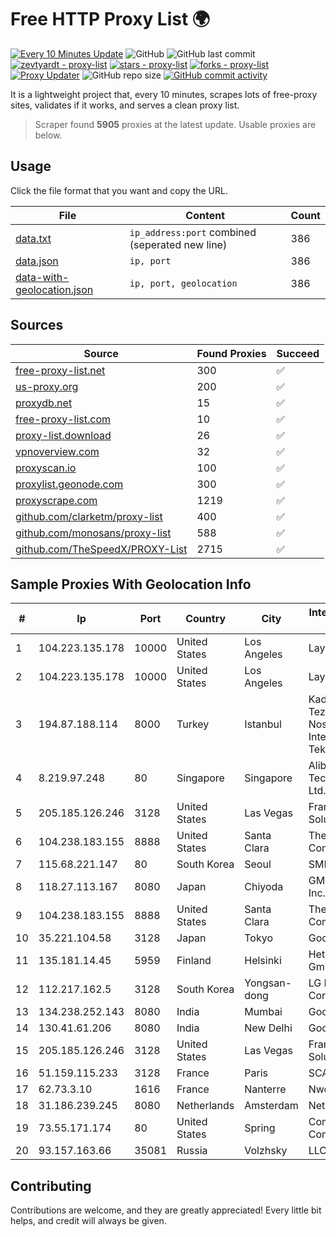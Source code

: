 
# Free HTTP Proxy List 🌍

[![Every 10 Minutes Update](https://github.com/mertguvencli/http-proxy-list/actions/workflows/main.yml/badge.svg?branch=main)](https://github.com/mertguvencli/http-proxy-list/actions/workflows/main.yml)
![GitHub](https://img.shields.io/github/license/mertguvencli/http-proxy-list)
![GitHub last commit](https://img.shields.io/github/last-commit/mertguvencli/http-proxy-list)
[![zevtyardt - proxy-list](https://img.shields.io/static/v1?label=zevtyardt&message=proxy-list&color=blue&logo=github)](https://github.com/zevtyardt/proxy-list "Go to GitHub repo")
[![stars - proxy-list](https://img.shields.io/github/stars/zevtyardt/proxy-list?style=social)](https://github.com/zevtyardt/proxy-list)
[![forks - proxy-list](https://img.shields.io/github/forks/zevtyardt/proxy-list?style=social)](https://github.com/zevtyardt/proxy-list)
[![Proxy Updater](https://github.com/zevtyardt/proxy-list/workflows/Proxy%20Updater/badge.svg)](https://github.com/zevtyardt/proxy-list/actions?query=workflow:"Proxy+Updater")
![GitHub repo size](https://img.shields.io/github/repo-size/zevtyardt/proxy-list)
[![GitHub commit activity](https://img.shields.io/github/commit-activity/m/zevtyardt/proxy-list?logo=commits)](https://github.com/zevtyardt/proxy-list/commits/main)

It is a lightweight project that, every 10 minutes, scrapes lots of free-proxy sites, validates if it works, and serves a clean proxy list.

> Scraper found **5905** proxies at the latest update. Usable proxies are below.

## Usage

Click the file format that you want and copy the URL.

|File|Content|Count|
|----|-------|-----|
|[data.txt](https://raw.githubusercontent.com/mertguvencli/http-proxy-list/main/proxy-list/data.txt)|`ip_address:port` combined (seperated new line)|386|
|[data.json](https://raw.githubusercontent.com/mertguvencli/http-proxy-list/main/proxy-list/data.json)|`ip, port`|386|
|[data-with-geolocation.json](https://raw.githubusercontent.com/mertguvencli/http-proxy-list/main/proxy-list/data-with-geolocation.json)|`ip, port, geolocation`|386|

## Sources

|Source|Found Proxies|Succeed|
|------|-------------|-------|
|[free-proxy-list.net](https://free-proxy-list.net)|300|✅|
|[us-proxy.org](https://www.us-proxy.org)|200|✅|
|[proxydb.net](http://proxydb.net)|15|✅|
|[free-proxy-list.com](https://free-proxy-list.com/?page=&port=&type%5B%5D=http&type%5B%5D=https&up_time=0&search=Search)|10|✅|
|[proxy-list.download](https://www.proxy-list.download/HTTP)|26|✅|
|[vpnoverview.com](https://vpnoverview.com/privacy/anonymous-browsing/free-proxy-servers)|32|✅|
|[proxyscan.io](https://www.proxyscan.io)|100|✅|
|[proxylist.geonode.com](https://proxylist.geonode.com/api/proxy-list?limit=300&page=1&sort_by=lastChecked&sort_type=desc&protocols=http,https)|300|✅|
|[proxyscrape.com](https://api.proxyscrape.com/v2/?request=displayproxies&protocol=http&timeout=10000&country=all&ssl=all&anonymity=all)|1219|✅|
|[github.com/clarketm/proxy-list](https://raw.githubusercontent.com/clarketm/proxy-list/master/proxy-list-raw.txt)|400|✅|
|[github.com/monosans/proxy-list](https://raw.githubusercontent.com/monosans/proxy-list/main/proxies/http.txt)|588|✅|
|[github.com/TheSpeedX/PROXY-List](https://raw.githubusercontent.com/TheSpeedX/PROXY-List/master/http.txt)|2715|✅|


## Sample Proxies With Geolocation Info

|#|Ip|Port|Country|City|Internet Service Provider|
|-|--|----|-------|----|-------------------------|
|1|104.223.135.178|10000|United States|Los Angeles|LayerHost|
|2|104.223.135.178|10000|United States|Los Angeles|LayerHost|
|3|194.87.188.114|8000|Turkey|Istanbul|Kadir Huseyin Tezcan Nosspeed Internet Teknolojileri|
|4|8.219.97.248|80|Singapore|Singapore|Alibaba (US) Technology Co., Ltd.|
|5|205.185.126.246|3128|United States|Las Vegas|FranTech Solutions|
|6|104.238.183.155|8888|United States|Santa Clara|The Constant Company|
|7|115.68.221.147|80|South Korea|Seoul|SMILESERV|
|8|118.27.113.167|8080|Japan|Chiyoda|GMO Internet, Inc.|
|9|104.238.183.155|8888|United States|Santa Clara|The Constant Company|
|10|35.221.104.58|3128|Japan|Tokyo|Google LLC|
|11|135.181.14.45|5959|Finland|Helsinki|Hetzner Online GmbH|
|12|112.217.162.5|3128|South Korea|Yongsan-dong|LG DACOM Corporation|
|13|134.238.252.143|8080|India|Mumbai|Google LLC|
|14|130.41.61.206|8080|India|New Delhi|Google LLC|
|15|205.185.126.246|3128|United States|Las Vegas|FranTech Solutions|
|16|51.159.115.233|3128|France|Paris|SCALEWAY|
|17|62.73.3.10|1616|France|Nanterre|Nwc-Bv|
|18|31.186.239.245|8080|Netherlands|Amsterdam|NetSkope Inc|
|19|73.55.171.174|80|United States|Spring|Comcast Cable Communications|
|20|93.157.163.66|35081|Russia|Volzhsky|LLC POWERNET|



## Contributing

Contributions are welcome, and they are greatly appreciated! Every
little bit helps, and credit will always be given.

